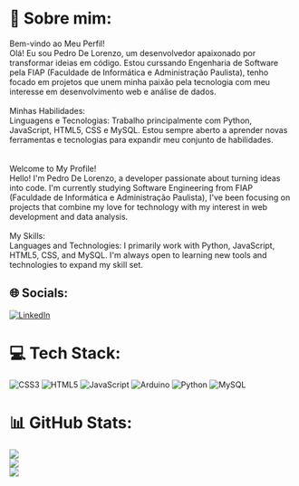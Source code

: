 # 💫 Sobre mim:
Bem-vindo ao Meu Perfil!<br>Olá! Eu sou Pedro De Lorenzo, um desenvolvedor apaixonado por transformar ideias em código. Estou curssando Engenharia de Software pela FIAP (Faculdade de Informática e Administração Paulista), tenho focado em projetos que unem minha paixão pela tecnologia com meu interesse em desenvolvimento web e análise de dados.<br><br>Minhas Habilidades:<br>Linguagens e Tecnologias: Trabalho principalmente com Python, JavaScript, HTML5, CSS e MySQL. Estou sempre aberto a aprender novas ferramentas e tecnologias para expandir meu conjunto de habilidades.<br><br><br>Welcome to My Profile!<br>Hello! I'm Pedro De Lorenzo, a developer passionate about turning ideas into code. I'm currently studying Software Engineering from FIAP (Faculdade de Informática e Administração Paulista), I've been focusing on projects that combine my love for technology with my interest in web development and data analysis.<br><br>My Skills:<br>Languages and Technologies: I primarily work with Python, JavaScript, HTML5, CSS, and MySQL. I'm always open to learning new tools and technologies to expand my skill set.


## 🌐 Socials:
[![LinkedIn](https://img.shields.io/badge/LinkedIn-%230077B5.svg?logo=linkedin&logoColor=white)](https://linkedin.com/in/https://www.linkedin.com/in/pedro-de-lorenzo-b928012b6?utm_source=share&utm_campaign=share_via&utm_content=profile&utm_medium=ios_app ) 

# 💻 Tech Stack:
![CSS3](https://img.shields.io/badge/css3-%231572B6.svg?style=flat&logo=css3&logoColor=white) ![HTML5](https://img.shields.io/badge/html5-%23E34F26.svg?style=flat&logo=html5&logoColor=white) ![JavaScript](https://img.shields.io/badge/javascript-%23323330.svg?style=flat&logo=javascript&logoColor=%23F7DF1E) ![Arduino](https://img.shields.io/badge/-Arduino-00979D?style=flat&logo=Arduino&logoColor=white) ![Python](https://img.shields.io/badge/python-3670A0?style=flat&logo=python&logoColor=ffdd54) ![MySQL](https://img.shields.io/badge/mysql-%2300000f.svg?style=flat&logo=mysql&logoColor=white)
# 📊 GitHub Stats:
![](https://github-readme-stats.vercel.app/api?username=PedroLorenzop&theme=radical&hide_border=true&include_all_commits=true&count_private=false)<br/>
![](https://github-readme-streak-stats.herokuapp.com/?user=PedroLorenzop&theme=radical&hide_border=true)<br/>
![](https://github-readme-stats.vercel.app/api/top-langs/?username=PedroLorenzop&theme=radical&hide_border=true&include_all_commits=true&count_private=false&layout=compact)

<!-- Proudly created with GPRM ( https://gprm.itsvg.in ) -->
